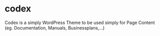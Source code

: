 # codex
Codex is a simply WordPress Theme to be used simply for Page Content (eg. Documentation, Manuals, Businessplans,...)
